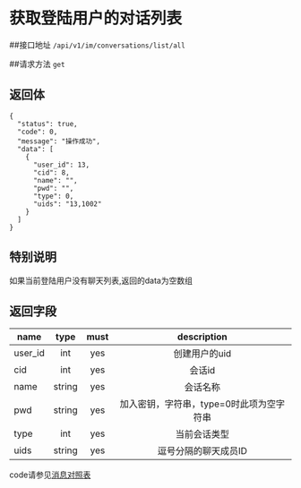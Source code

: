 # 获取登陆用户的对话列表

##接口地址
`/api/v1/im/conversations/list/all`

##请求方法
`get`

## 返回体
```json5
{
  "status": true,
  "code": 0,
  "message": "操作成功",
  "data": [
    {
      "user_id": 13,
      "cid": 8,
      "name": "",
      "pwd": "",
      "type": 0,
	  "uids": "13,1002"
    }
  ]
}
```
## 特别说明
如果当前登陆用户没有聊天列表,返回的data为空数组

## 返回字段
| name     | type     | must     | description |
|----------|:--------:|:--------:|:--------:|
|user_id			|int		|yes		|创建用户的uid|
|cid		|int		|yes		|会话id|
|name		|string	   | yes		 |会话名称|
|pwd		|string	   | yes		 |加入密钥，字符串，type=0时此项为空字符串|
|type  		| int      | yes      | 当前会话类型|
|uids		|string	   | yes		 |逗号分隔的聊天成员ID|

code请参见[消息对照表](消息对照表.md)
